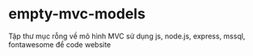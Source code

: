 # empty-mvc-models
Tập thư mục rỗng về mô hình MVC sử dụng js, node.js, express, mssql, fontawesome để code website
